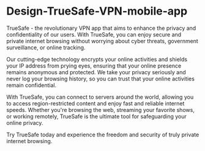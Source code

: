 # Design-TrueSafe-VPN-mobile-app
TrueSafe - the revolutionary VPN app that aims to enhance the privacy and confidentiality of our users. With TrueSafe, you can enjoy secure and private internet browsing without worrying about cyber threats, government surveillance, or online tracking.

Our cutting-edge technology encrypts your online activities and shields your IP address from prying eyes, ensuring that your online presence remains anonymous and protected. We take your privacy seriously and never log your browsing history, so you can trust that your online activities remain confidential.

With TrueSafe, you can connect to servers around the world, allowing you to access region-restricted content and enjoy fast and reliable internet speeds. Whether you're browsing the web, streaming your favorite shows, or working remotely, TrueSafe is the ultimate tool for safeguarding your online privacy.

Try TrueSafe today and experience the freedom and security of truly private internet browsing.
